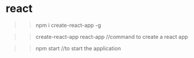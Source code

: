 # react

>> npm i create-react-app -g

>>create-react-app react-app  //command to create a react app

>>npm start //to start the application
